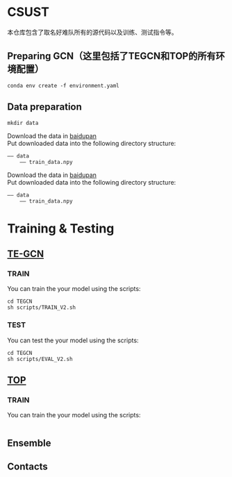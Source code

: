 # CSUST
本仓库包含了取名好难队所有的源代码以及训练、测试指令等。
## Preparing GCN（这里包括了TEGCN和TOP的所有环境配置）
```
conda env create -f environment.yaml
```
## Data preparation
```
mkdir data
```  
Download the data in [baidupan](https://github.com/xieyulai/UAVHuman_For_TE-GCN)  
Put downloaded data into the following directory structure:
```
—— data
    —— train_data.npy
```
Download the data in [baidupan](https://github.com/xieyulai/UAVHuman_For_TE-GCN)  
Put downloaded data into the following directory structure:

```
—— data
    —— train_data.npy
```

# Training & Testing
## [TE-GCN](https://github.com/xieyulai/TE-GCN)
### TRAIN
You can train the your model using the scripts:
```
cd TEGCN
sh scripts/TRAIN_V2.sh
```

### TEST
You can test the your model using the scripts:
```
cd TEGCN
sh scripts/EVAL_V2.sh
```
## [TOP](https://github.com/liujf69/ICMEW2024-Track10)
### TRAIN
You can train the your model using the scripts:
```

```

## Ensemble

## Contacts

